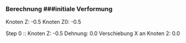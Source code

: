 

### Berechnung ###initiale Verformung
Knoten Z: -0.5
Knoten Z0: -0.5

Step 0 :: Knoten Z: -0.5
Dehnung: 0.0
Verschiebung X an Knoten 2: 0.0
